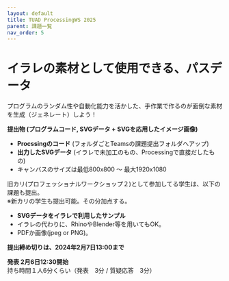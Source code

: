 ```yaml
---
layout: default
title: TUAD ProcessingWS 2025
parent: 課題一覧
nav_order: 5
---
```


# イラレの素材として使用できる、パスデータ

プログラムのランダム性や自動化能力を活かした、手作業で作るのが面倒な素材を生成（ジェネレート）しよう！

**提出物 (プログラムコード, SVGデータ + SVGを応用したイメージ画像)**

+ **Procssingのコード** (フォルダごとTeamsの課題提出フォルダへアップ)
+ **出力したSVGデータ** (イラレで未加工のもの、Processingで直接だしたもの)
+ キャンバスのサイズは最低800x800 ～ 最大1920x1080

旧カリ(プロフェッショナルワークショップ２)として参加してる学生は、以下の課題も提出。<br>
※新カリの学生も提出可能。その分加点する。
+ **SVGデータをイラレで利用したサンプル**
+ イラレの代わりに、RhinoやBlender等を用いてもOK。
+ PDFか画像(jpeg or PNG)。


**提出締め切りは、2024年2月7日13:00まで**

 **発表 2月6日12:30開始**<br>
 持ち時間１人6分くらい（発表　3分 / 質疑応答　3分） 